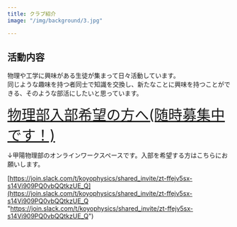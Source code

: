 ```yaml
---
title: クラブ紹介
image: "/img/background/3.jpg"

---
```

<!-- ここに部員紹介が挟まる(layout/member/single.htmlに記述してある) -->

## 活動内容

物理や工学に興味がある生徒が集まって日々活動しています。  
同じような趣味を持つ者同士で知識を交換し、新たなことに興味を持つことができる、そのような部活にしたいと思っています。

<font size  = "6">[物理部入部希望の方へ(随時募集中です！)](/pdf/keizi.pdf)</font>

↓甲陽物理部のオンラインワークスペースです。入部を希望する方はこちらにお願いします。

[https://join.slack.com/t/koyophysics/shared_invite/zt-ffejv5sx-s14Vi909PQ0vbQQtkzUE_Q](https://join.slack.com/t/koyophysics/shared_invite/zt-ffejv5sx-s14Vi909PQ0vbQQtkzUE_Q "https://join.slack.com/t/koyophysics/shared_invite/zt-ffejv5sx-s14Vi909PQ0vbQQtkzUE_Q")